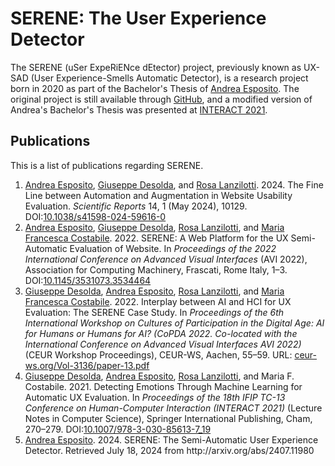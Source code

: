 # SERENE: The User Experience Detector

The SERENE (uSer ExpeRiENce dEtector) project, previously known as UX-SAD (User Experience-Smells Automatic Detector), is a research project born in 2020 as part of the Bachelor's Thesis of [Andrea Esposito](https://github.com/espositoandrea). The original project is still available through [GitHub](https://github.com/espositoandrea/SERENE), and a modified version of Andrea's Bachelor's Thesis was presented at [INTERACT 2021](https://doi.org/10.1007/978-3-030-85613-7_19).

## Publications

This is a list of publications regarding SERENE.

<!-- publications start -->
<ol><li><span id="Esposito2024Fine"><a href="https://ivu.di.uniba.it/people/esposito">Andrea Esposito</a>, <a href="https://ivu.di.uniba.it/people/desolda">Giuseppe Desolda</a>, and <a href="https://ivu.di.uniba.it/people/lanzilotti">Rosa Lanzilotti</a>. 2024. The Fine Line between Automation and Augmentation in Website Usability Evaluation. <i>Scientific Reports</i> 14, 1 (May 2024), 10129. DOI:<a href="https://doi.org/10.1038/s41598-024-59616-0" target="_blank">10.1038/s41598-024-59616-0</a></span></li>
<li><span id="Esposito2022SERENE"><a href="https://ivu.di.uniba.it/people/esposito">Andrea Esposito</a>, <a href="https://ivu.di.uniba.it/people/desolda">Giuseppe Desolda</a>, <a href="https://ivu.di.uniba.it/people/lanzilotti">Rosa Lanzilotti</a>, and <a href="https://ivu.di.uniba.it/people/costabile">Maria Francesca Costabile</a>. 2022. SERENE: A Web Platform for the UX Semi-Automatic Evaluation of Website. In <i>Proceedings of the 2022 International Conference on Advanced Visual Interfaces</i> (AVI 2022), Association for Computing Machinery, Frascati, Rome Italy, 1–3. DOI:<a href="https://doi.org/10.1145/3531073.3534464" target="_blank">10.1145/3531073.3534464</a></span></li>
<li><span id="Desolda2022Interplay"><a href="https://ivu.di.uniba.it/people/desolda">Giuseppe Desolda</a>, <a href="https://ivu.di.uniba.it/people/esposito">Andrea Esposito</a>, <a href="https://ivu.di.uniba.it/people/lanzilotti">Rosa Lanzilotti</a>, and <a href="https://ivu.di.uniba.it/people/costabile">Maria Francesca Costabile</a>. 2022. Interplay between AI and HCI for UX Evaluation: The SERENE Case Study. In <i>Proceedings of the 6th International Workshop on Cultures of Participation in the Digital Age: AI for Humans or Humans for AI? (CoPDA 2022. Co-located with the International Conference on Advanced Visual Interfaces AVI 2022)</i> (CEUR Workshop Proceedings), CEUR-WS, Aachen, 55–59. URL: <a href="https://ceur-ws.org/Vol-3136/paper-13.pdf" target="_blank">ceur-ws.org/Vol-3136/paper-13.pdf</a></span></li>
<li><span id="Desolda2021Detecting"><a href="https://ivu.di.uniba.it/people/desolda">Giuseppe Desolda</a>, <a href="https://ivu.di.uniba.it/people/esposito">Andrea Esposito</a>, <a href="https://ivu.di.uniba.it/people/lanzilotti">Rosa Lanzilotti</a>, and Maria F. Costabile. 2021. Detecting Emotions Through Machine Learning for Automatic UX Evaluation. In <i>Proceedings of the 18th IFIP TC-13 Conference on Human-Computer Interaction (INTERACT 2021)</i> (Lecture Notes in Computer Science), Springer International Publishing, Cham, 270–279. DOI:<a href="https://doi.org/10.1007/978-3-030-85613-7_19" target="_blank">10.1007/978-3-030-85613-7_19</a></span></li>
<li><span id="Esposito2024SERENE"><a href="https://ivu.di.uniba.it/people/esposito">Andrea Esposito</a>. 2024. SERENE: The Semi-Automatic User Experience Detector. Retrieved July 18, 2024 from http://arxiv.org/abs/2407.11980</span></li></ol>
<!-- publications end -->




















































































































































